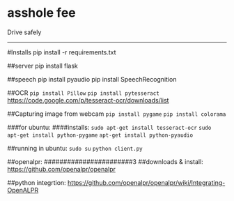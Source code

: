 # asshole fee
Drive safely

---

#Installs
pip install -r requirements.txt

##server
pip install flask

##speech
pip install pyaudio
pip install SpeechRecognition

##OCR
```pip install Pillow```
```pip install pytesseract```
https://code.google.com/p/tesseract-ocr/downloads/list

##Capturing image from webcam
```pip install pygame```
```pip install colorama```

###for ubuntu:
####installs:
```sudo apt-get install tesseract-ocr```
```sudo apt-get install python-pygame```
```apt-get install python-pyaudio```

##running in ubuntu:
```sudo su```
```python client.py```


##openalpr:
#######################3
##downloads & install:
https://github.com/openalpr/openalpr

##python integrtion:
https://github.com/openalpr/openalpr/wiki/Integrating-OpenALPR
